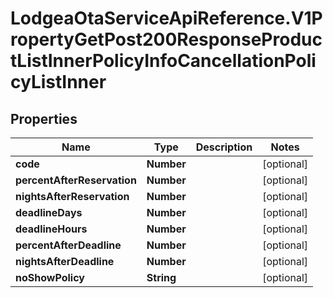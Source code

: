 # LodgeaOtaServiceApiReference.V1PropertyGetPost200ResponseProductListInnerPolicyInfoCancellationPolicyListInner

## Properties

Name | Type | Description | Notes
------------ | ------------- | ------------- | -------------
**code** | **Number** |  | [optional] 
**percentAfterReservation** | **Number** |  | [optional] 
**nightsAfterReservation** | **Number** |  | [optional] 
**deadlineDays** | **Number** |  | [optional] 
**deadlineHours** | **Number** |  | [optional] 
**percentAfterDeadline** | **Number** |  | [optional] 
**nightsAfterDeadline** | **Number** |  | [optional] 
**noShowPolicy** | **String** |  | [optional] 


